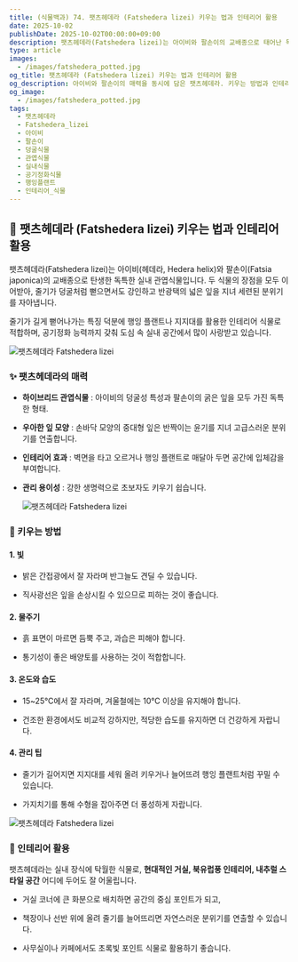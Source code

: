 ```yaml
---
title: (식물백과) 74. 팻츠헤데라 (Fatshedera lizei) 키우는 법과 인테리어 활용
date: 2025-10-02
publishDate: 2025-10-02T00:00:00+09:00
description: 팻츠헤데라(Fatshedera lizei)는 아이비와 팔손이의 교배종으로 태어난 독특한 관엽식물입니다. 키우는 법, 관리 요령, 인테리어 활용 아이디어를 확인해보세요.
type: article
images:
  - /images/fatshedera_potted.jpg
og_title: 팻츠헤데라 (Fatshedera lizei) 키우는 법과 인테리어 활용
og_description: 아이비와 팔손이의 매력을 동시에 담은 팻츠헤데라. 키우는 방법과 인테리어 활용 아이디어를 소개합니다.
og_image:
  - /images/fatshedera_potted.jpg
tags:
  - 팻츠헤데라
  - Fatshedera_lizei
  - 아이비
  - 팔손이
  - 덩굴식물
  - 관엽식물
  - 실내식물
  - 공기정화식물
  - 행잉플랜트
  - 인테리어_식물
---
```


## **🌿 팻츠헤데라 (Fatshedera lizei) 키우는 법과 인테리어 활용**

  

팻츠헤데라(Fatshedera lizei)는 아이비(헤데라, Hedera helix)와 팔손이(Fatsia japonica)의 교배종으로 탄생한 독특한 실내 관엽식물입니다. 두 식물의 장점을 모두 이어받아, 줄기가 덩굴처럼 뻗으면서도 강인하고 반광택의 넓은 잎을 지녀 세련된 분위기를 자아냅니다.

  

줄기가 길게 뻗어나가는 특징 덕분에 행잉 플랜트나 지지대를 활용한 인테리어 식물로 적합하며, 공기정화 능력까지 갖춰 도심 속 실내 공간에서 많이 사랑받고 있습니다.

  ![팻츠헤데라 Fatshedera lizei](/images/fatshedera_closeup.jpg)      

### **✨ 팻츠헤데라의 매력**

- **하이브리드 관엽식물** : 아이비의 덩굴성 특성과 팔손이의 굵은 잎을 모두 가진 독특한 형태.
    
- **우아한 잎 모양** : 손바닥 모양의 중대형 잎은 반짝이는 윤기를 지녀 고급스러운 분위기를 연출합니다.
    
- **인테리어 효과** : 벽면을 타고 오르거나 행잉 플랜트로 매달아 두면 공간에 입체감을 부여합니다.
    
- **관리 용이성** : 강한 생명력으로 초보자도 키우기 쉽습니다.
    

   ![팻츠헤데라 Fatshedera lizei](/images/fatshedera_potted.jpg)       

### **🌱 키우는 방법**

#### 1. **빛**
    
- 밝은 간접광에서 잘 자라며 반그늘도 견딜 수 있습니다.
        
- 직사광선은 잎을 손상시킬 수 있으므로 피하는 것이 좋습니다.
        
    
#### 2. **물주기**
    
- 흙 표면이 마르면 듬뿍 주고, 과습은 피해야 합니다.
        
- 통기성이 좋은 배양토를 사용하는 것이 적합합니다.
        
    
#### 3. **온도와 습도**
    
- 15~25℃에서 잘 자라며, 겨울철에는 10℃ 이상을 유지해야 합니다.
        
- 건조한 환경에서도 비교적 강하지만, 적당한 습도를 유지하면 더 건강하게 자랍니다.
        
    
#### 4. **관리 팁**
    
- 줄기가 길어지면 지지대를 세워 올려 키우거나 늘어뜨려 행잉 플랜트처럼 꾸밀 수 있습니다.
        
- 가지치기를 통해 수형을 잡아주면 더 풍성하게 자랍니다.
        
    

 ![팻츠헤데라 Fatshedera lizei](/images/fatshedera_interior.jpg)       

### **🏡 인테리어 활용**

  

팻츠헤데라는 실내 장식에 탁월한 식물로, **현대적인 거실, 북유럽풍 인테리어, 내추럴 스타일 공간** 어디에 두어도 잘 어울립니다.

- 거실 코너에 큰 화분으로 배치하면 공간의 중심 포인트가 되고,
    
- 책장이나 선반 위에 올려 줄기를 늘어뜨리면 자연스러운 분위기를 연출할 수 있습니다.
    
- 사무실이나 카페에서도 초록빛 포인트 식물로 활용하기 좋습니다.